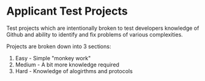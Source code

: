 # Applicant Test Projects
Test projects which are intentionally broken to test developers knowledge of Github and ability to identify and fix problems of various complexities.

Projects are broken down into 3 sections:
1. Easy - Simple "monkey work"
2. Medium - A bit more knowledge required
3. Hard - Knowledge of alogirthms and protocols
